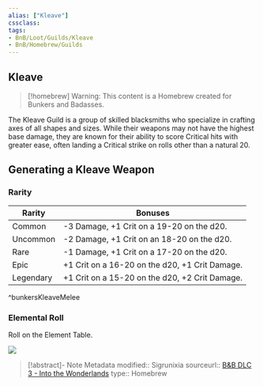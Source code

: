 ```yaml
---
alias: ["Kleave"]
cssclass: 
tags: 
- BnB/Loot/Guilds/Kleave
- BnB/Homebrew/Guilds
---
```

## Kleave

>[!homebrew]
> Warning: This content is a Homebrew created for Bunkers and Badasses.

The Kleave Guild is a group of skilled blacksmiths who specialize in crafting axes of all shapes and sizes. While their weapons may not have the highest base damage, they are known for their ability to score Critical hits with greater ease, often landing a Critical strike on rolls other than a natural 20.

## Generating a Kleave Weapon
### Rarity

| Rarity    | Bonuses                                        |
| --------- | ---------------------------------------------- |
| Common    | -3 Damage, +1 Crit on a 19-20 on the d20.      |
| Uncommon  | -2 Damage, +1 Crit on an 18-20 on the d20.     |
| Rare      | -1 Damage, +1 Crit on a 17-20 on the d20.      |
| Epic      | +1 Crit on a 16-20 on the d20, +1 Crit Damage. |
| Legendary | +1 Crit on a 15-20 on the d20, +2 Crit Damage. |
^bunkersKleaveMelee

### Elemental Roll

Roll on the Element Table.

![](Elemental-Table.md#^bunkersElemental)

> [!abstract]- Note Metadata
> modified:: Sigrunixia
> sourceurl:: [B&B DLC 3 - Into the Wonderlands](https://docs.google.com/document/d/1MLOgrWwcLNTnP9PuXrKiLImy7SUh4hXO8arVUAlmdp0/edit)
> type:: Homebrew